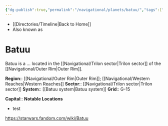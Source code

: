 ```yaml
---
{"dg-publish":true,"permalink":"/navigational/planets/batuu/","tags":["map","planet","outerrim","trilon","retraining","unfinished"]}
---
```


- [[Directories/Timeline\|Back to Home]]
- Also known as 
# Batuu
Batuu is a ... located in the [[Navigational/Trilon sector\|Trilon sector]] of the [[Navigational/Outer Rim\|Outer Rim]]. 

**Region**::  [[Navigational/Outer Rim\|Outer Rim]]; [[Navigational/Western Reaches\|Western Reaches]]
**Sector**::  [[Navigational/Trilon sector\|Trilon sector]]
**System**::  [[Batuu system\|Batuu system]]
**Grid**::  G-15

**Capital**::
**Notable Locations**
- test

https://starwars.fandom.com/wiki/Batuu